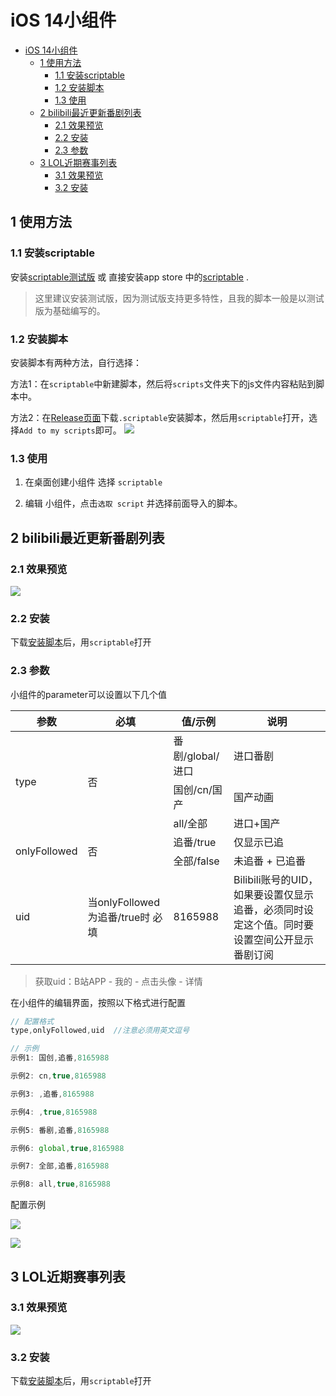 # iOS 14小组件
* [iOS 14小组件](#ios-14%E5%B0%8F%E7%BB%84%E4%BB%B6)
  * [1 使用方法](#1-%E4%BD%BF%E7%94%A8%E6%96%B9%E6%B3%95)
    * [1\.1 安装scriptable](#11-%E5%AE%89%E8%A3%85scriptable)
    * [1\.2 安装脚本](#12-%E5%AE%89%E8%A3%85%E8%84%9A%E6%9C%AC)
    * [1\.3 使用](#13-%E4%BD%BF%E7%94%A8)
  * [2 bilibili最近更新番剧列表](#2-bilibili%E6%9C%80%E8%BF%91%E6%9B%B4%E6%96%B0%E7%95%AA%E5%89%A7%E5%88%97%E8%A1%A8)
    * [2\.1 效果预览](#21-%E6%95%88%E6%9E%9C%E9%A2%84%E8%A7%88)
    * [2\.2 安装](#22-%E5%AE%89%E8%A3%85)
    * [2\.3 参数](#23-%E5%8F%82%E6%95%B0)
  * [3 LOL近期赛事列表](#3-lol%E8%BF%91%E6%9C%9F%E8%B5%9B%E4%BA%8B%E5%88%97%E8%A1%A8)
    * [3\.1 效果预览](#31-%E6%95%88%E6%9E%9C%E9%A2%84%E8%A7%88)
    * [3\.2 安装](#32-%E5%AE%89%E8%A3%85)

## 1 使用方法
### 1.1 安装scriptable
安装[scriptable测试版](https://testflight.apple.com/join/uN1vTqxk) 或 直接安装app store 中的[scriptable](https://apps.apple.com/cn/app/scriptable/id1405459188) .
> 这里建议安装测试版，因为测试版支持更多特性，且我的脚本一般是以测试版为基础编写的。

### 1.2 安装脚本
安装脚本有两种方法，自行选择：

方法1：在`scriptable`中新建脚本，然后将`scripts`文件夹下的js文件内容粘贴到脚本中。

方法2：在[Release页面](https://github.com/zkytech/iOS14-widgets-for-scriptable/releases)下载`.scriptable`安装脚本，然后用`scriptable`打开，选择`Add to my scripts`即可。
![](./preview/安装脚本.jpg)

### 1.3 使用
1. 在桌面创建小组件 选择 `scriptable`

2. 编辑 小组件，点击`选取 script` 并选择前面导入的脚本。


## 2 bilibili最近更新番剧列表

### 2.1 效果预览

![](./preview/bilibili预览.JPEG)

### 2.2 安装

下载[安装脚本](https://github.com/zkytech/iOS14-widgets-for-scriptable/releases/download/1.0.1/bilibili.scriptable)后，用`scriptable`打开

### 2.3 参数

小组件的parameter可以设置以下几个值

<table>
    <thead>
        <tr>
            <th>参数</th> <th>必填</th> <th>值/示例</th> <th>说明</th> 
        </tr>
    </thead>
    <tbody>
        <tr>
            <td rowspan="3">type</td> <td rowspan="3">否</td> <td>番剧/global/进口</td> <td>进口番剧</td>
        </tr>
        <tr>
            <td>国创/cn/国产</td> <td>国产动画</td>
        </tr>
        <tr>
            <td>all/全部</td> <td>进口+国产</td>
        </tr>
        <tr>
            <td rowspan="2">onlyFollowed</td> <td rowspan = "2">否</td> <td>追番/true</td> <td>仅显示已追</td>
        </tr>
        <tr>
            <td>全部/false</td> <td>未追番 + 已追番</td>
        </tr>
        <tr>
            <td>uid</td> <td>当onlyFollowed为追番/true时 必填</td> <td>8165988</td> <td>Bilibili账号的UID，如果要设置仅显示追番，必须同时设定这个值。同时要设置空间公开显示番剧订阅</td>
        </tr>
    </tbody>
</table>

> 获取uid：B站APP - 我的 - 点击头像 - 详情

在小组件的编辑界面，按照以下格式进行配置

```javascript
// 配置格式
type,onlyFollowed,uid  //注意必须用英文逗号

// 示例
示例1: 国创,追番,8165988

示例2: cn,true,8165988

示例3: ,追番,8165988

示例4: ,true,8165988

示例5: 番剧,追番,8165988

示例6: global,true,8165988

示例7: 全部,追番,8165988

示例8: all,true,8165988
```

配置示例

![](preview/bilibili配置1.jpg)


![](preview/bilibili配置2.jpg)

## 3 LOL近期赛事列表

### 3.1 效果预览

![](./preview/LOL预览.png)

### 3.2 安装

下载[安装脚本](https://github.com/zkytech/iOS14-widgets-for-scriptable/releases/download/1.0.1/lol.scriptable)后，用`scriptable`打开

